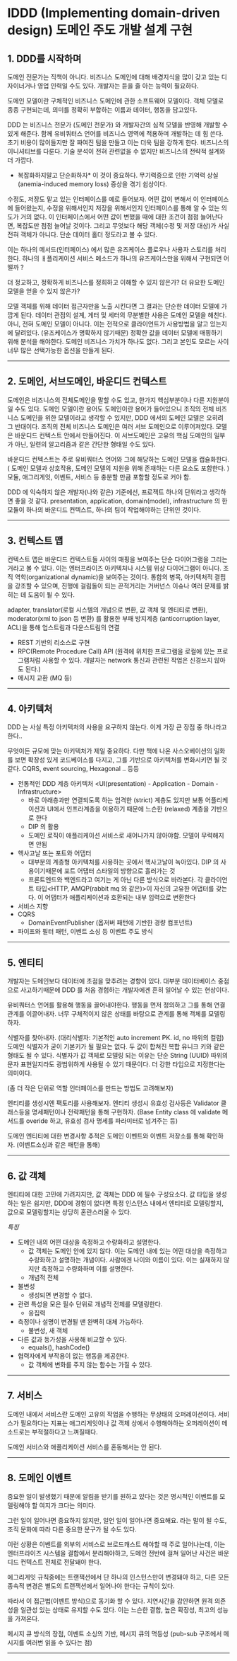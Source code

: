 # IDDD (Implementing domain-driven design) 도메인 주도 개발 설계 구현


## 1. DDD를 시작하며

도메인 전문가는 직책이 아니다. 비즈니스 도메인에 대해 배경지식을 많이 갖고 있는 디자이너거나 영업 인력일 수도 있다. 개발자는 듣을 줄 아는 능력이 필요하다.

도메인 모델이란 구체적인 비즈니스 도메인에 관한 소프트웨어 모델이다. 객체 모델로 종종 구현되는데, 의미를 정확히 부합하는 이름과 데이터, 행동을 담고있다.

DDD 는 비즈니스 전문가 (도메인 전문가) 와 개발자간의 심적 모델을 반영해 개발할 수 있게 해준다. 함께 유비쿼터스 언어를 비즈니스 영역에 적용하며 개발하는 데 힘 쓴다. 초기 비용이 많이들지만 잘 짜여진 팀을 만들고 이는 더욱 팀을 강하게 한다. 비즈니스의 이니셔티브를 다룬다. 기술 분석이 전혀 관련없을 수 없지만 비즈니스의 전략적 설계와 더 가깝다.

* 복잡화하지말고 단순화하자* 이 것이 중요하다. 무기력증으로 인한 기억력 상실 (anemia-induced memory loss) 증상을 겪기 쉽상이다.

수정도, 저장도 맡고 있는 인터페이스를 예로 들어보자. 어떤 값이 변해서 이 인터페이스에 들어왔는지, 수정을 위해서인지 저장을 위해서인지 인터페이스를 통해 알 수 있는 의도가 거의 없다. 이 인터페이스에서 어떤 값이 변했을 때에 대한 조건이 점점 늘어난다면, 복잡도만 점점 늘어날 것이다. 그리고 무엇보다 해당 객체(수정 및 저장 대상)가 사실 전혀 객체가 아니다. 단순 데이터 홀더 정도라고 볼 수 있다.

이는 하나의 메서드(인터페이스) 에서 많은 유즈케이스 플로우나 사용자 스토리를 처리한다. 하나의 ㅐ플리케이션 서비스 메소드가 하나의 유즈케이스만을 위해서 구현되면 어떨까 ?

더 정교하고, 정확하게 비즈니스를 정희하고 이해할 수 있지 않은가? 
더 유요한 도메인 모델을 얻을 수 있지 않은가?

모델 객체를 위해 데이터 접근자만을 노출 시킨다면 그 결과는 단순한 데이터 모델에 가깝게 된다. 데이터 관점의 설계, 게터 및 세터의 무분별한 사용은 도메인 모델을 해친다. 아니, 전혀 도메인 모델이 아니다. 이는 전적으로 클라이언트가 사용방법을 알고 있는지에 달려있다. (유즈케이스가 명확하지 않기때문) 정확한 값을 데이터 모델에 매핑하기 위해 분석을 해야한다. 도메인 비즈니스 가치가 하나도 없다. 그리고 본인도 모르는 사이 너무 많은 선택가능한 옵션을 만들게 된다.

---

## 2. 도메인, 서브도메인, 바운디드 컨텍스트

도메인은 비즈니스의 전체도메인을 말할 수도 있고, 한가지 핵심부분이나 다른 지원분야일 수도 있다. 도메인 모델이란 용어도 도메인이란 용어가 들어있으니 조직의 전체 비즈니스 도메인을 위한 모델이라고 생각할 수 있지만, DDD 에서의 도메인 모델은 오히려 그 반대이다. 조직의 전체 비즈니스 도메인은 여러 서브 도메인으로 이루어져있다. 모델은 바운디드 컨텍스트 안에서 만들어진다. 이 서브도메인은 고유의 핵심 도메인의 일부가 아닌, 일련의 알고리즘과 같은 간단한 형태일 수도 있다.

바운디드 컨텍스트는 주로 유비쿼터스 언어와 그에 해당하는 도메인 모델을 캡슐화한다. ( 도메인 모델과 상호작용, 도메인 모델의 지원을 위해 존재하는 다른 요소도 포함한다. )
모듈, 애그리게잇, 이벤트, 서비스 등 충분할 만큼 포함할 정도로 커야 함.

DDD 에 익숙하지 않은 개발자(나와 같은) 기준에선, 프로젝트 하나의 단위라고 생각하면 좋을 것 같다.
presentation, application, domain(model), infrastructure 의 한 모듈이 하나의 바운디드 컨텍스트, 하나의 팀이 작업해야하는 단위인 것이다.

---

## 3. 컨텍스트 맵

컨텍스트 맵은 바운디드 컨텍스트들 사이의 매핑을 보여주는 단순 다이어그램을 그리는 거라고 볼 수 있다. 이는 엔터프라이즈 아키텍처나 시스템 위상 다이어그램이 아니다. 조직 역학(organizational dynamic)을 보여주는 것이다. 통합의 병목, 아키텍처적 결핍을 강조할 수 있으며, 진행에 걸림돌이 되는 끈적거리는 거버넌스 이슈나 여러 문제를 밝히는 데 도움이 될 수 있다.

adapter, translator(로컬 시스템의 개념으로 변환, 값 객체 및 엔티티로 변환), moderator(xml to json 등 변환) 를 활용한 부패 방지계층 (anticorruption layer, ACL)을 통해 업스트림과 다운스트림의 연결
- REST 기반의 리소스로 구현
- RPC(Remote Procedure Call) API (원격에 위치한 프로그램을 로컬에 있는 프로그램처럼 사용할 수 있다. 개발자는 network 통신과 관련된 작업은 신경쓰지 않아도 된다.)
- 메시지 교환 (MQ 등)

---

## 4. 아키텍처

DDD 는 사실 특정 아키텍처의 사용을 요구하지 않는다. 이게 가장 큰 장점 중 하나라고 한다..

무엇이든 규모에 맞는 아키텍처가 제일 중요하다. 다만 책에 나온 사스오베이션의 일화를 보면 확장성 있게 코드베이스를 다지고, 그를 기반으로 아키텍처를 변화시키면 될 것 같다. CQRS, event sourcing, Hexagonal .. 등등

- 전통적인 DDD 계층 아키텍처 <UI(presentation) - Application - Domain - Infrastructure>
  - 바로 아래층과만 연결되도록 하는 엄격한 (strict) 계층도 있지만 보통 어플리케이션과 UI에서 인프라계층을 이용하기 때문에 느슨한 (relaxed) 계층을 기반으로 한다
  - DIP 의 활용
  - 도메인 로직이 애플리케이션 서비스로 새어나가지 않아야함. 모델이 무력해지면 안됨
- 헥사고날 또는 포트와 어댑터
  - 대부분의 계층형 아키텍처를 사용하는 곳에서 헥사고날이 녹아있다. DIP 의 사용이기때문에 포트 어댑터 스타일의 방향으로 흘러가는 것
  - 프론트엔드와 백엔드라고 여기는 게 아닌 다른 방식으로 바라본다. 각 클라이언트 타입<HTTP, AMQP(rabbit mq 와 같은)>이 자신의 고유한 어댑터를 갖는다. 이 어댑터가 애플리케이션과 호환되는 내부 입력으로 변환한다
- 서비스 지향 
- CQRS
  - DomainEventPublisher (옵저버 패턴에 기반한 경량 컴포넌트)
- 파이프와 필터 패턴, 이벤트 소싱 등 이벤트 주도 방식

---

## 5. 엔티티

개발자는 도메인보다 데이터에 초점을 맞추려는 경향이 있다. 대부분 데이터베이스 중점으로 사고하기때문에 DDD 를 처음 경험하는 개발자에겐 흔히 일어날 수 있는 현상이다.

유비쿼터스 언어를 활용해 행동을 끌어내야한다. 행동을 먼저 정의하고 그를 통해 연결관계를 이끌어내자. 너무 구체적이지 않은 상태를 바탕으로 관계를 통해 객체를 모델링하자.

식별자를 찾아내자. (대리식별자: 기본적인 auto increment PK. id, no 따위의 컬럼) 도메인 식별자가 굳이 기본키가 될 필요는 없다. 두 값이 합쳐진 복합 유니크 키와 같은 형태도 될 수 있다.
식별자가 값 객체로 모델링 되는 이유는 단순 String (UUID) 따위의 문자 표현일지라도 광범위하게 사용될 수 있기 때문이다. 더 강한 타입으로 지정한다는 의미이다.

(좀 더 작은 단위로 역할 인터페이스를 만드는 방법도 고려해보자)

엔티티를 생성시엔 팩토리를 사용해보자.
엔티티 생성시 유효성 검사등은 Validator 클래스등을 명세패턴이나 전략패턴을 통해 구현하자. (Base Entity class 에 validate 메서드를 overide 하고, 유효성 검사 명세를 파라미터로 넘겨주는 등)

도메인 엔티티에 대한 변경사항 추적은 도메인 이벤트와 이벤트 저장소를 통해 확인하자. (이벤트소싱과 같은 패턴을 통해)

---

## 6. 값 객체


엔티티에 대한 고민에 가려지지만, 값 객체는 DDD 에 필수 구성요소다. 값 타입을 생성하는 일은 쉽지만, DDD에 경험이 없다면 특정 인스턴스 내에서 엔티티로 모델링할지, 값으로 모델링할지는 상당히 혼란스러울 수 있다.

_특징_

- 도메인 내의 어떤 대상을 측정하고 수량화하고 설명한다.
  - 값 객체는 도메인 안에 있지 않다.  이는 도메인 내에 있는 어떤 대상을 측정하고 수량화하고 설명하는 개념이다. 사람에겐 나이와 이름이 있다. 이는 실재하지 않지만 측정하고 수량화하며 이를 설명한다.
  - 개념적 전체
- 불변성
  - 생성되면 변경할 수 없다.
- 관련 특성을 모은 필수 단위로 개념적 전체를 모델링한다.
  - 응집력 
- 측정이나 설명이 변경될 땐 완벽히 대체 가능하다.
  - 불변성, 새 객체 
- 다른 값과 등가성을 사용해 비교할 수 있다.
  - equals(), hashCode() 
- 협력자에게 부작용이 없는 행동을 제공한다.
  - 값 객체에 변화를 주지 않는 함수는 가질 수 있다.

---

## 7. 서비스

도메인 내에서 서비스란 도메인 고유의 작업을 수행하는 무상태의 오퍼레이션이다. 서비스가 필요하다는 지표는 애그리게잇이나 값 객체 상에서 수행해야하는 오퍼레이션이 메소드로는 부적절하다고 느껴질때다.

도메인 서비스와 애플리케이션 서비스를 혼동해서는 안 된다.

---

## 8. 도메인 이벤트

중요한 일이 발생했기 때문에 알림을 받기를 원하고 있다는 것은 명시적인 이벤트를 모델링해야 할 여지가 크다는 의미다.

그런 일이 일어나면 중요하지 않지만, 일언 일이 일어나면 중요해요. 라는 말이 될 수도, 조직 문화에 따라 다른 중요한 문구가 될 수도 있다.

이런 상황은 이벤트를 외부의 서비스로 브로드캐스트 해야할 때 주로 일어나는데, 이는 엔터프라이즈 시스템을 결합에서 분리해야하고, 도메인 전반에 걸쳐 일어난 사건은 바운디드 컨텍스트 전체로 전달돼야 한다.

에그리게잇 규칙중에는 트랜잭션에서 단 하나의 인스턴스만이 변경돼야 하고, 다른 모든 종속적 변경은 별도의 트랜잭션에서 일어나야 한다는 규칙이 있다.

따라서 이 접근법(이벤트 방식)으로 동기화 할 수 있다. 지연시간을 감안하면 원격 의존성을 일관성 있는 상태로 유지할 수도 있다. 이는 느슨한 결합, 높은 확장성, 최고의 성능을 가져온다.

메시지 큐 방식의 장점, 이벤트 소싱의 기반, 메시지 큐의 멱등성 (pub-sub 구조에서 메시지를 여러번 읽을 수 있다는 점)

---
